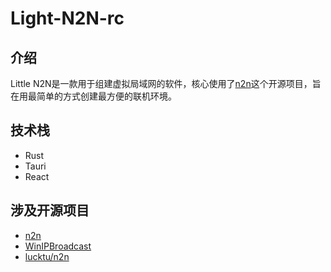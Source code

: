 # Light-N2N-rc

## 介绍

Little N2N是一款用于组建虚拟局域网的软件，核心使用了[n2n](https://github.com/ntop/n2n)这个开源项目，旨在用最简单的方式创建最方便的联机环境。

## 技术栈

- Rust
- Tauri
- React

## 涉及开源项目

- [n2n](https://github.com/ntop/n2n)
- [WinIPBroadcast](https://github.com/dechamps/WinIPBroadcast)
- [lucktu/n2n](https://github.com/lucktu/n2n)